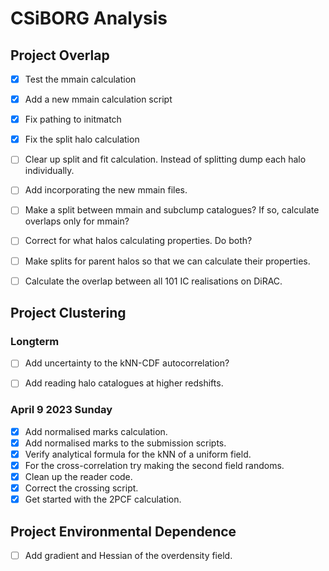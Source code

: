 # CSiBORG Analysis


##  Project Overlap
- [x] Test the mmain calculation
- [x] Add a new mmain calculation script
- [x] Fix pathing to initmatch
- [x] Fix the split halo calculation

- [ ] Clear up split and fit calculation. Instead of splitting dump each halo individually.
- [ ] Add incorporating the new mmain files.
- [ ] Make a split between mmain and subclump catalogues? If so, calculate overlaps only for mmain?
- [ ] Correct for what halos calculating properties. Do both?
- [ ] Make splits for parent halos so that we can calculate their properties.


- [ ] Calculate the overlap between all 101 IC realisations on DiRAC.



## Project Clustering

### Longterm
- [ ] Add uncertainty to the kNN-CDF autocorrelation?
- [ ] Add reading halo catalogues at higher redshifts.


### April 9 2023 Sunday
- [x] Add normalised marks calculation.
- [x] Add normalised marks to the submission scripts.
- [x] Verify analytical formula for the kNN of a uniform field.
- [x] For the cross-correlation try making the second field randoms.
- [x] Clean up the reader code.
- [x] Correct the crossing script.
- [x] Get started with the 2PCF calculation.

## Project Environmental Dependence
- [ ] Add gradient and Hessian of the overdensity field.
